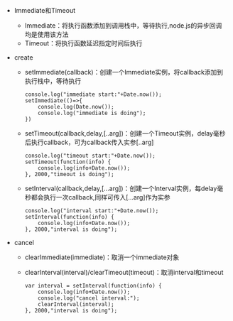 + Immediate和Timeout
  + Immediate：将执行函数添加到调用栈中，等待执行,node.js的异步回调均是使用该方法
  + Timeout：将执行函数延迟指定时间后执行

+ create
  + setImmediate(callback)：创建一个Immediate实例，将callback添加到执行栈中，等待执行

        console.log("immediate start:"+Date.now());
        setImmediate(()=>{
            console.log(Date.now());
            console.log("immediate is doing");
        })
  + setTimeout(callback,delay,[..arg])：创建一个Timeout实例，delay毫秒后执行callback，可为callback传入实参[..arg]

        console.log("timeout start:"+Date.now());
        setTimeout(function(info) {
            console.log(info+Date.now());
        }, 2000,"timeout is doing");
  + setInterval(callback,delay,[...arg])：创建一个Interval实例，每delay毫秒都会执行一次callback,同样可传入[...arg]作为实参

        console.log("interval start:"+Date.now());
        setInterval(function(info) {
            console.log(info+Date.now());
        }, 2000,"interval is doing");
+ cancel
  + clearImmediate(immediate)：取消一个immediate对象
  + clearInterval(interval)/clearTimeout(timeout)：取消interval和timeout

        var interval = setInterval(function(info) {
            console.log(info+Date.now());
            console.log("cancel interval:");
            clearInterval(interval);
        }, 2000,"interval is doing");